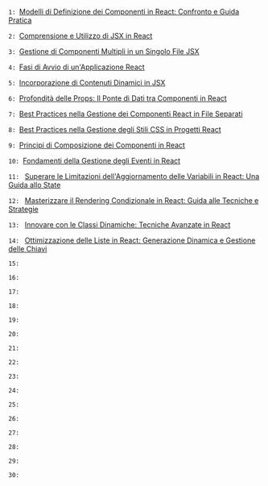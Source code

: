 `1: `[Modelli di Definizione dei Componenti in React: Confronto e Guida Pratica](./Documentation/01-Modelli-Definizione-Componenti-React.md)

`2: `[Comprensione e Utilizzo di JSX in React](./Documentation/02-Comprensione-Utilizzo-JSX-React.md)

`3: `[Gestione di Componenti Multipli in un Singolo File JSX](./Documentation/03-Gestione-Componenti-Multipli-File-JSX.md)

`4: `[Fasi di Avvio di un'Applicazione React](./Documentation/04-Fasi-Avvio-Applicazione-React.md)

`5: `[Incorporazione di Contenuti Dinamici in JSX](./Documentation/05-Incorporazione-Contenuti-Dinamici-JSX.md)

`6: `[Profondità delle Props: Il Ponte di Dati tra Componenti in React](./Documentation/06-Profondita-Props-Ponte-Dati-React.md)

`7: `[Best Practices nella Gestione dei Componenti React in File Separati](./Documentation/07-Best-Practices-Gestione-Componenti-React.md)

`8: `[Best Practices nella Gestione degli Stili CSS in Progetti React](./Documentation/08-Best-Practices-Gestione-Stili-CSS-React.md)

`9: `[Principi di Composizione dei Componenti in React](./Documentation/09-Principi-Composizione-Componenti-React.md)

`10: `[Fondamenti della Gestione degli Eventi in React](./Documentation/10-Fondamenti-Gestione-Eventi-React.md)

`11: ` [Superare le Limitazioni dell'Aggiornamento delle Variabili in React: Una Guida allo State](./Documentation/11-Superare-Limitazioni-Aggiornamento-Variabili-React.md)

`12: ` [Masterizzare il Rendering Condizionale in React: Guida alle Tecniche e Strategie](./Documentation/12-Masterizzare-Rendering-Condizionale-React.md)

`13: ` [Innovare con le Classi Dinamiche: Tecniche Avanzate in React](./Documentation/13-Innovare-Classi-Dinamiche-React.md)

`14: ` [Ottimizzazione delle Liste in React: Generazione Dinamica e Gestione delle Chiavi](./Documentation/14-Ottimizzazione-Liste-React.md)

`15: ` []()

`16: ` []()

`17: ` []()

`18: ` []()

`19: ` []()

`20: ` []()

`21: ` []()

`22: ` []()

`23: ` []()

`24: ` []()

`25: ` []()

`26: ` []()

`27: ` []()

`28: ` []()

`29: ` []()

`30: ` []()
